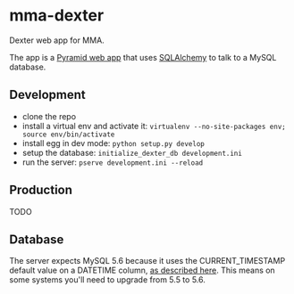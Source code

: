 # mma-dexter

Dexter web app for MMA.

The app is a [Pyramid web app](http://www.pylonsproject.org/) that uses [SQLAlchemy](http://www.sqlalchemy.org/) to talk to a MySQL database.

## Development

* clone the repo
* install a virtual env and activate it: `virtualenv --no-site-packages env; source env/bin/activate`
* install egg in dev mode: `python setup.py develop`
* setup the database: `initialize_dexter_db development.ini`
* run the server: `pserve development.ini --reload`

## Production

TODO

## Database

The server expects MySQL 5.6 because it uses the CURRENT_TIMESTAMP default value
on a DATETIME column, [as described here](http://shankargopal.blogspot.com/2013/03/mysql-566-timestamp-columns-and-default.html).
This means on some systems you'll need to upgrade from 5.5 to 5.6.
